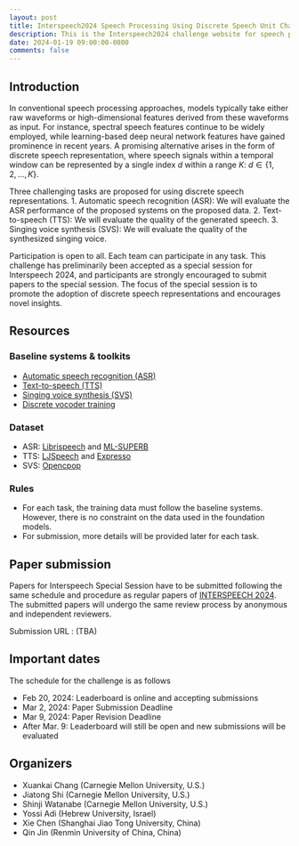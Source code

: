 ```yaml
---
layout: post
title: Interspeech2024 Speech Processing Using Discrete Speech Unit Challenge
description: This is the Interspeech2024 challenge website for speech processing using discrete speech unit challenge
date: 2024-01-19 09:00:00-0800
comments: false
---
```


<!---
### The Challenge Overview

Description here
--->

## Introduction

In conventional speech processing approaches, models typically take either raw waveforms or high-dimensional features derived from these waveforms as input. For instance, spectral speech features continue to be widely employed, while learning-based deep neural network features have gained prominence in recent years. A promising alternative arises in the form of discrete speech representation, where speech signals within a temporal window can be represented by a single index $d$ within a range $K$: $d \in \{1, 2, \dots, K\}$.

Three challenging tasks are proposed for using discrete speech representations. 
    1. Automatic speech recognition (ASR): We will evaluate the ASR performance of the proposed systems on the proposed data.
    2. Text-to-speech (TTS): We will evaluate the quality of the generated speech.
    3. Singing voice synthesis (SVS): We will evaluate the quality of the synthesized singing voice.


Participation is open to all. Each team can participate in any task. This challenge has preliminarily been accepted as a special session for Interspeech 2024, and participants are strongly encouraged to submit papers to the special session. The focus of the special session is to promote the adoption of discrete speech representations and encourages novel insights.

<!---
### Resources
--->

## Resources


### Baseline systems & toolkits
- [Automatic speech recognition (ASR)](https://github.com/simpleoier/espnet/tree/is2024_dsu_asr2/egs2/interspeech2024_dsu_challenge/asr2)
- [Text-to-speech (TTS)](https://github.com/espnet/espnet/tree/tts2/egs2/ljspeech/tts2)
- [Singing voice synthesis (SVS)](https://github.com/A-Quarter-Mile/espnet/tree/tmp_muskit/egs2/opencpop/svs2)
- [Discrete vocoder training](https://github.com/kan-bayashi/ParallelWaveGAN)

### Dataset

- ASR: [Librispeech](https://www.openslr.org/12) and [ML-SUPERB](https://drive.google.com/file/d/1zslKQwadZaYWXAmfBCvlos9BVQ9k6PHT/view?usp=sharing)
- TTS: [LJSpeech](https://keithito.com/LJ-Speech-Dataset/) and [Expresso](https://speechbot.github.io/expresso/)
- SVS: [Opencpop](https://wenet.org.cn/opencpop/)


### Rules
* For each task, the training data must follow the baseline systems. However, there is no constraint on the data used in the foundation models.
* For submission, more details will be provided later for each task.

<!---
### Paper submission
--->

##  Paper submission

Papers for Interspeech Special Session have to be submitted following the same schedule and procedure as regular papers of [INTERSPEECH 2024](https://interspeech2024.org/). The submitted papers will undergo the same review process by anonymous and independent reviewers.

Submission URL : (TBA)

<!---
### Schedules
--->

## Important dates
The schedule for the challenge is as follows
* Feb 20, 2024: Leaderboard is online and accepting submissions
* Mar  2, 2024: Paper Submission Deadline
* Mar  9, 2024: Paper Revision Deadline
* After Mar. 9: Leaderboard will still be open and new submissions will be evaluated

<!---
### Organizers
--->

## Organizers

* Xuankai Chang (Carnegie Mellon University, U.S.)
* Jiatong Shi (Carnegie Mellon University, U.S.)
* Shinji Watanabe (Carnegie Mellon University, U.S.)
* Yossi Adi (Hebrew University, Israel)
* Xie Chen (Shanghai Jiao Tong University, China)
* Qin Jin (Renmin University of China, China)